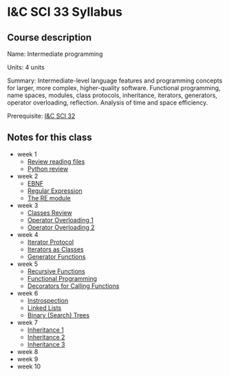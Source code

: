 # I&C SCI 33 Syllabus

## Course description

Name: Intermediate programming

Units: 4 units

Summary: Intermediate-level language features and programming concepts for larger, more complex, higher-quality software. Functional programming, name spaces, modules, class protocols, inheritance, iterators, generators, operator overloading, reflection. Analysis of time and space efficiency.

Prerequisite: [I&C SCI 32](../../winter-2020/ics-32/syllabus.md)

## Notes for this class

- week 1
	- [Review reading files](./week1/review-reading-files.md)
	- [Python review](./week1/python-review.md)
- week 2
	- [EBNF](./week2/ebnf.md)
	- [Regular Expression](regular-expressions.md)
	- [The RE module](./week2/the-re-module.md)
- week 3
	- [Classes Review](./week3/classes-review.md)
	- [Operator Overloading 1](./week3/operator-overloading-1.md)
	- [Operator Overloading 2](./week3/operator-overloading-2.md)
- week 4
	- [Iterator Protocol](./week4/iterator-protocol.md)
	- [Iterators as Classes](./week4/iterators-via-classes.md)
	- [Generator Functions](./week4/generators.md)
- week 5
	- [Recursive Functions](./week5/recursive-functions.md)
	- [Functional Programming](./week5/functional-programming.md)
	- [Decorators for Calling Functions](./week5/decorators-for-calling-functions.md)
- week 6
	- [Instrospection](./week6/instrospection.md)
	- [Linked Lists](./week6/linked-lists.md)
	- [Binary (Search) Trees](./week6/binary-trees.md)
- week 7
	- [Inheritance 1](./week7/inheritance-1.md)
	- [Inheritance 2](./week7/inheritance-2.md)
	- [Inheritance 3](./week7/inheritance-3.md)
- week 8
- week 9
- week 10
